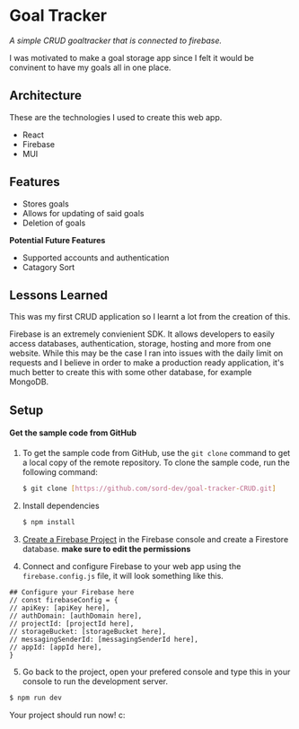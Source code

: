 # Goal Tracker

*A simple CRUD goaltracker that is connected to firebase.*

I was motivated to make a goal storage app since I felt it would be convinent to have my goals all in one place.

## Architecture
These are the technologies I used to create this web app.

 - React
 - Firebase
 - MUI

## Features

 - Stores goals
 - Allows for updating of said goals
 - Deletion of goals
 
**Potential Future Features**
 - Supported accounts and authentication
 - Catagory Sort

## Lessons Learned

This was my first CRUD application so I learnt a lot from the creation of this. 

Firebase is an extremely convienient SDK. It allows developers to easily access databases, authentication, storage, hosting and more from one website. While this may be the case I ran into issues with the daily limit on requests and I believe in order to make a production ready application, it's much better to create this with some other database, for example MongoDB.


## Setup

#### Get the sample code from GitHub

1.  To get the sample code from GitHub, use the  `git clone`  command to get a local copy of the remote repository. To clone the sample code, run the following command:
    
    ```bash
    $ git clone [https://github.com/sord-dev/goal-tracker-CRUD.git]
    ```
    
2. Install dependencies

    ```bash
    $ npm install 
    ```
    
3.  [Create a Firebase Project](https://console.firebase.google.com/)  in the Firebase console and create a Firestore database. **make sure to edit the permissions**
    
4.  Connect and configure Firebase to your web app using the `firebase.config.js` file, it will look something like this.

```
## Configure your Firebase here
// const firebaseConfig = {
// apiKey: [apiKey here],
// authDomain: [authDomain here],
// projectId: [projectId here],
// storageBucket: [storageBucket here],
// messagingSenderId: [messagingSenderId here],
// appId: [appId here],
}
```

5. Go back to the project, open your prefered console and type this in your console to run the development server.
 ```bash
 $ npm run dev 
 ```

Your project should run now! c:
